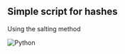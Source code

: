 ## Simple script for hashes
Using the salting method

![Python](https://img.shields.io/badge/python-3670A0?style=for-the-badge&logo=python&logoColor=ffdd54)
